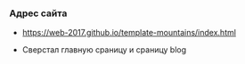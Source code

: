 ### Адрес сайта 
* https://web-2017.github.io/template-mountains/index.html

* Сверстал главную сраницу и сраницу blog